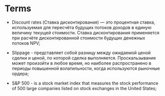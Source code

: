 # Terms

- Discount rates (Ставка дисконтирования) — это процентная ставка, используемая для пересчёта будущих потоков доходов в единую величину текущей стоимости. Ставка дисконтирования применяется при расчёте 
дисконтированной стоимости будущих денежных потоков NPV;

- Slippage - представляет собой разницу между ожидаемой ценой сделки и ценой, по которой сделка выполняется. Проскальзывание может произойти в любое время, но наиболее распространено в периоды повышенной 
волатильности, когда используются рыночные ордера;

- S&P 500 - is a stock market index that measures the stock performance of 500 large companies listed on stock exchanges in the United States;
